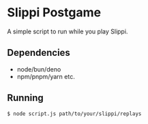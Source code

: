 # Slippi Postgame
A simple script to run while you play Slippi.

## Dependencies
- node/bun/deno
- npm/pnpm/yarn etc.

## Running
`$ node script.js path/to/your/slippi/replays`
